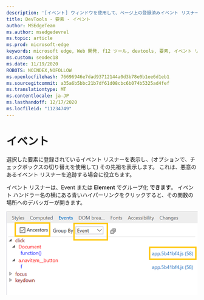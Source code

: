```yaml
---
description: '[イベント] ウィンドウを使用して、ページ上の登録済みイベント リスナーを検査する'
title: DevTools - 要素 - イベント
author: MSEdgeTeam
ms.author: msedgedevrel
ms.topic: article
ms.prod: microsoft-edge
keywords: microsoft edge, Web 開発, f12 ツール, devtools, 要素, イベント リスナー, イベント ハンドラー
ms.custom: seodec18
ms.date: 11/19/2020
ROBOTS: NOINDEX,NOFOLLOW
ms.openlocfilehash: 76696946e7dad93712144a0d3b78e0b1ee6d1eb1
ms.sourcegitcommit: a35a6b5bbc21b7df61d08cbc6b074b5325ad4fef
ms.translationtype: MT
ms.contentlocale: ja-JP
ms.lasthandoff: 12/17/2020
ms.locfileid: "11234749"
---
```

# イベント 

選択した要素に登録されているイベント リスナーを表示し、(オプションで、チェックボックスの切り替えを使用して) その先祖を表示します。 これは、悪意のあるイベント リスナーを追跡する場合に役立ちます。 

イベント リスナーは、Event または **Element** でグループ化 **できます**。 イベント ハンドラー名の横にある青いハイパーリンクをクリックすると、その関数の場所へのデバッガーが開きます。

![[イベント] ウィンドウ](../media/elements_events.png)
